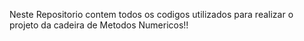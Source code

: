 Neste Repositorio contem todos os codigos utilizados para realizar o projeto da cadeira de Metodos Numericos!!
